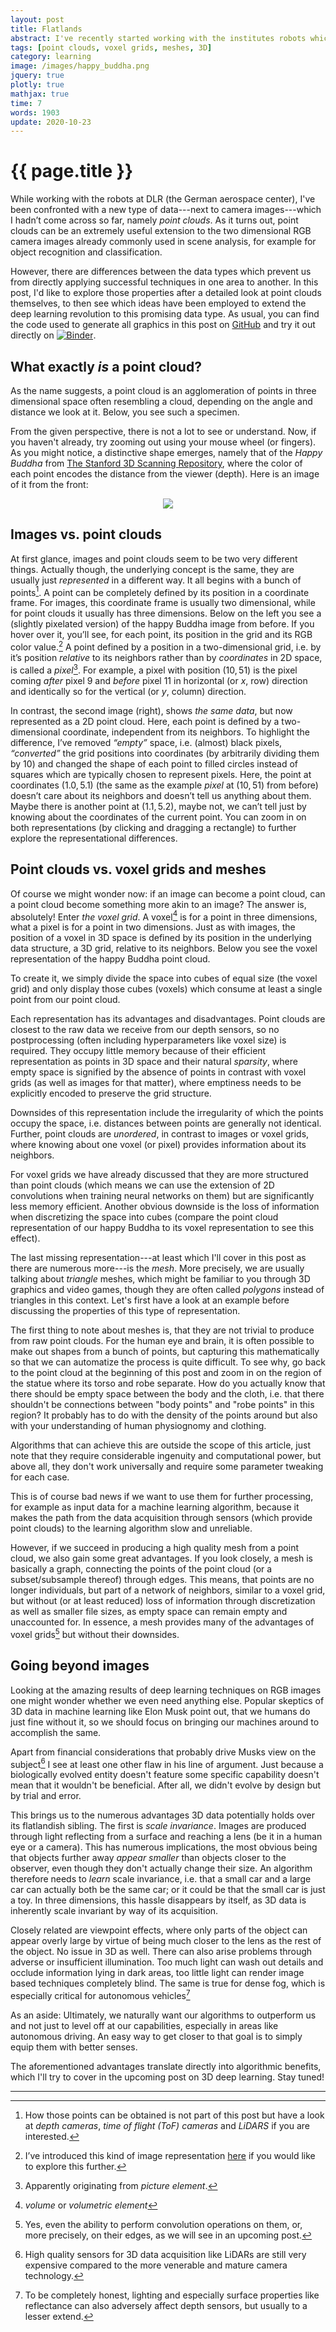 ```yaml
---
layout: post
title: Flatlands
abstract: I've recently started working with the institutes robots which perceive their environment not only with cameras but also with depth sensors. Working with the 3D data obtained from these sensors is quite different from working with images and this is the summary of what I've learned so far. How to do deep learning on this data will be covered in the next post.
tags: [point clouds, voxel grids, meshes, 3D]
category: learning
image: /images/happy_buddha.png
jquery: true
plotly: true
mathjax: true
time: 7
words: 1903
update: 2020-10-23
---
```


# {{ page.title }}

While working with the robots at DLR (the German aerospace center), I've been confronted with a new type of data---next to camera images---which I hadn’t come across so far, namely _point clouds_. As it turns out, point clouds can be an extremely useful extension to the two dimensional RGB camera images already commonly used in scene analysis, for example for object recognition and classification.

However, there are differences between the data types which prevent us from directly applying successful techniques in one area to another. In this post, I'd like to explore those properties after a detailed look at point clouds themselves, to then see which ideas have been employed to extend the deep learning revolution to this promising data type. As usual, you can find the code used to generate all graphics in this post on [GitHub](https://github.com/hummat/hummat.github.io/blob/master/notebooks/flatlands.ipynb) and try it out directly on [![Binder](https://mybinder.org/badge_logo.svg)](https://mybinder.org/v2/gh/hummat/hummat.github.io/master?filepath=%2Fnotebooks%2Fflatlands.ipynb).

## What exactly _is_ a point cloud?

As the name suggests, a point cloud is an agglomeration of points in three dimensional space often resembling a cloud, depending on the angle and distance we look at it. Below, you see such a specimen.

<div data-include="/figures/happy_buddha.html"></div>

From the given perspective, there is not a lot to see or understand. Now, if you haven't already, try zooming out using your mouse wheel (or fingers). As you might notice, a distinctive shape emerges, namely that of the _Happy Buddha_ from [The Stanford 3D Scanning Repository](http://graphics.stanford.edu/data/3Dscanrep/), where the color of each point encodes the distance from the viewer (depth). Here is an image of it from the front:

<div style="text-align:center;">
  <img src="/images/happy_buddha.jpg" style="max-height:700px">
</div>

## Images vs. point clouds

At first glance, images and point clouds seem to be two very different things. Actually though, the underlying concept is the same, they are usually just _represented_ in a different way. It all begins with a bunch of points[^1]. A point can be completely defined by its position in a coordinate frame. For images, this coordinate frame is usually two dimensional, while for point clouds it usually has three dimensions. Below on the left you see a (slightly pixelated version) of the happy Buddha image from before. If you hover over it, you’ll see, for each point, its position in the grid and its RGB color value.[^2] A point defined by a position in a two-dimensional grid, i.e. by it’s position _relative_ to its neighbors rather than by _coordinates_ in 2D space, is called a _pixel_[^3]. For example, a pixel with position $(10, 51)$ is the pixel coming _after_ pixel $9$ and _before_ pixel $11$ in horizontal (or $x$, row) direction and identically so for the vertical (or $y$, column) direction.

[^1]: How those points can be obtained is not part of this post but have a look at _depth cameras_, _time of flight (ToF) cameras_ and _LiDARS_ if you are interested.

<div data-include="/figures/image_vs_pcd.html"></div>

In contrast, the second image (right), shows _the same data_, but now represented as a 2D point cloud. Here, each point is defined by a two-dimensional coordinate, independent from its neighbors. To highlight the difference, I’ve removed _“empty”_ space, i.e. (almost) black pixels, _“converted”_ the grid positions into coordinates (by arbitrarily dividing them by 10) and changed the shape of each point to filled circles instead of squares which are typically chosen to represent pixels. Here, the point at coordinates $(1.0,5.1)$ (the same as the example _pixel_ at $(10,51)$ from before) doesn’t care about its neighbors and doesn’t tell us anything about them. Maybe there is another point at $(1.1, 5.2)$, maybe not, we can’t tell just by knowing about the coordinates of the current point. You can zoom in on both representations (by clicking and dragging a rectangle) to further explore the representational differences.

[^2]: I’ve introduced this kind of image representation [here](https://hummat.github.io/learning/2020/07/17/a-sense-of-uncertainty.html#excursus-images) if you would like to explore this further.
[^3]: Apparently originating from _picture element_.

## Point clouds vs. voxel grids and meshes

Of course we might wonder now: if an image can become a point cloud, can a point cloud become something more akin to an image? The answer is, absolutely! Enter _the voxel grid_. A voxel[^4] is for a point in three dimensions, what a pixel is for a point in two dimensions. Just as with images, the position of a voxel in 3D space is defined by its position in the underlying data structure, a 3D grid, relative to its neighbors. Below you see the voxel representation of the happy Buddha point cloud.

[^4]: _volume_ or _volumetric_ _element_

<div data-include="/figures/pcd_as_voxel.html"></div>

To create it, we simply divide the space into cubes of equal size (the voxel grid) and only display those cubes (voxels) which consume at least a single point from our point cloud.

Each representation has its advantages and disadvantages. Point clouds are closest to the raw data we receive from our depth sensors, so no postprocessing (often including hyperparameters like voxel size) is required. They occupy little memory because of their efficient representation as points in 3D space and their natural _sparsity_, where empty space is signified by the absence of points in contrast with voxel grids (as well as images for that matter), where emptiness needs to be explicitly encoded to preserve the grid structure.

Downsides of this representation include the irregularity of which the points occupy the space, i.e. distances between points are generally not identical. Further, point clouds are _unordered_, in contrast to images or voxel grids, where knowing about one voxel (or pixel) provides information about its neighbors.

For voxel grids we have already discussed that they are more structured than point clouds (which means we can use the extension of 2D convolutions when training neural networks on them) but are significantly less memory efficient. Another obvious downside is the loss of information when discretizing the space into cubes (compare the point cloud representation of our happy Buddha to its voxel representation to see this effect).

The last missing representation---at least which I'll cover in this post as there are numerous more---is the _mesh_. More precisely, we are usually talking about _triangle_ meshes, which might be familiar to you through 3D graphics and video games, though they are often called _polygons_ instead of triangles in this context. Let's first have a look at an example before discussing the properties of this type of representation.

<div data-include="/figures/pcd_as_mesh.html"></div>

The first thing to note about meshes is, that they are not trivial to produce from raw point clouds. For the human eye and brain, it is often possible to make out shapes from a bunch of points, but capturing this mathematically so that we can automatize the process is quite difficult. To see why, go back to the point cloud at the beginning of this post and zoom in on the region of the statue where its torso and robe separate. How do you actually know that there should be empty space between the body and the cloth, i.e. that there shouldn't be connections between "body points" and "robe points" in this region? It probably has to do with the density of the points around but also with your understanding of human physiognomy and clothing.

Algorithms that can achieve this are outside the scope of this article, just note that they require considerable ingenuity and computational power, but above all, they don't work universally and require some parameter tweaking for each case.

This is of course bad news if we want to use them for further processing, for example as input data for a machine learning algorithm, because it makes the path from the data acquisition through sensors (which provide point clouds) to the learning algorithm slow and unreliable.

However, if we succeed in producing a high quality mesh from a point cloud, we also gain some great advantages. If you look closely, a mesh is basically a graph, connecting the points of the point cloud (or a subset/subsample thereof) through edges. This means, that points are no longer individuals, but part of a network of neighbors, similar to a voxel grid, but without (or at least reduced) loss of information through discretization as well as smaller file sizes, as empty space can remain empty and unaccounted for. In essence, a mesh provides many of the advantages of voxel grids[^5] but without their downsides.

[^5]: Yes, even the ability to perform convolution operations on them, or, more precisely, on their edges, as we will see in an upcoming post.

## Going beyond images

Looking at the amazing results of deep learning techniques on RGB images one might wonder whether we even need anything else. Popular skeptics of 3D data in machine learning like Elon Musk point out, that we humans do just fine without it, so we should focus on bringing our machines around to accomplish the same.

Apart from financial considerations that probably drive Musks view on the subject[^6] I see at least one other flaw in his line of argument. Just because a biologically evolved entity doesn't feature some specific capability doesn't mean that it wouldn't be beneficial. After all, we didn't evolve by design but by trial and error.

This brings us to the numerous advantages 3D data potentially holds over its flatlandish sibling. The first is _scale invariance_. Images are produced through light reflecting from a surface and reaching a lens (be it in a human eye or a camera). This has numerous implications, the most obvious being that objects further away _appear smaller_ than objects closer to the observer, even though they don't actually change their size. An algorithm therefore needs to _learn_ scale invariance, i.e. that a small car and a large car can actually both be the same car; or it could be that the small car is just a toy. In three dimensions, this hassle disappears by itself, as 3D data is inherently scale invariant by way of its acquisition.

Closely related are viewpoint effects, where only parts of the object can appear overly large by virtue of being much closer to the lens as the rest of the object. No issue in 3D as well. There can also arise problems through adverse or insufficient illumination. Too much light can wash out details and occlude information lying in dark areas, too little light can render image based techniques completely blind. The same is true for dense fog, which is especially critical for autonomous vehicles[^7]

[^7]: To be completely honest, lighting and especially surface properties like reflectance can also adversely affect depth sensors, but usually to a lesser extend.

As an aside: Ultimately, we naturally want our algorithms to outperform us and not just to level off at our capabilities, especially in areas like autonomous driving. An easy way to get closer to that goal is to simply equip them with better senses.

The aforementioned advantages translate directly into algorithmic benefits, which I'll try to cover in the upcoming post on 3D deep learning. Stay tuned!

[^6]: High quality sensors for 3D data acquisition like LiDARs are still very expensive compared to the more venerable and mature camera technology.

---